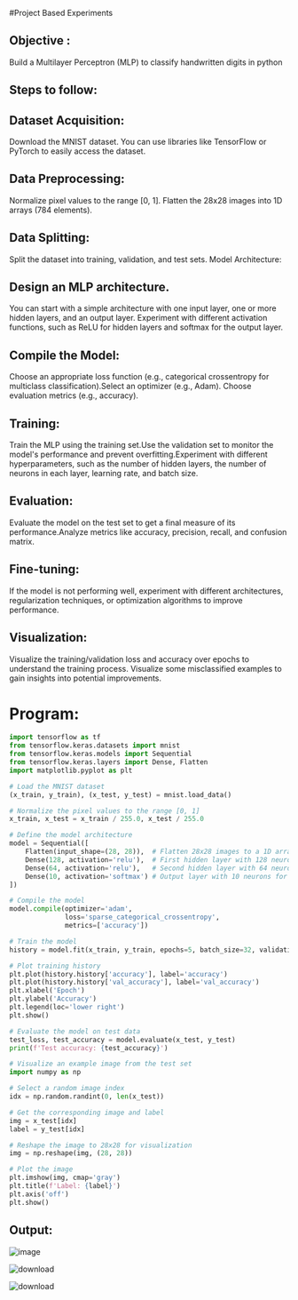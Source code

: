 #Project Based Experiments
## Objective :
 Build a Multilayer Perceptron (MLP) to classify handwritten digits in python
## Steps to follow:
## Dataset Acquisition:
Download the MNIST dataset. You can use libraries like TensorFlow or PyTorch to easily access the dataset.
## Data Preprocessing:
Normalize pixel values to the range [0, 1].
Flatten the 28x28 images into 1D arrays (784 elements).
## Data Splitting:

Split the dataset into training, validation, and test sets.
Model Architecture:
## Design an MLP architecture. 
You can start with a simple architecture with one input layer, one or more hidden layers, and an output layer.
Experiment with different activation functions, such as ReLU for hidden layers and softmax for the output layer.
## Compile the Model:
Choose an appropriate loss function (e.g., categorical crossentropy for multiclass classification).Select an optimizer (e.g., Adam).
Choose evaluation metrics (e.g., accuracy).
## Training:
Train the MLP using the training set.Use the validation set to monitor the model's performance and prevent overfitting.Experiment with different hyperparameters, such as the number of hidden layers, the number of neurons in each layer, learning rate, and batch size.
## Evaluation:

Evaluate the model on the test set to get a final measure of its performance.Analyze metrics like accuracy, precision, recall, and confusion matrix.
## Fine-tuning:
If the model is not performing well, experiment with different architectures, regularization techniques, or optimization algorithms to improve performance.
## Visualization:
Visualize the training/validation loss and accuracy over epochs to understand the training process. Visualize some misclassified examples to gain insights into potential improvements.

# Program:
``` python
import tensorflow as tf
from tensorflow.keras.datasets import mnist
from tensorflow.keras.models import Sequential
from tensorflow.keras.layers import Dense, Flatten
import matplotlib.pyplot as plt

# Load the MNIST dataset
(x_train, y_train), (x_test, y_test) = mnist.load_data()

# Normalize the pixel values to the range [0, 1]
x_train, x_test = x_train / 255.0, x_test / 255.0

# Define the model architecture
model = Sequential([
    Flatten(input_shape=(28, 28)),  # Flatten 28x28 images to a 1D array
    Dense(128, activation='relu'),  # First hidden layer with 128 neurons, ReLU activation
    Dense(64, activation='relu'),   # Second hidden layer with 64 neurons, ReLU activation
    Dense(10, activation='softmax') # Output layer with 10 neurons for 10 classes, softmax activation
])

# Compile the model
model.compile(optimizer='adam',
              loss='sparse_categorical_crossentropy',
              metrics=['accuracy'])

# Train the model
history = model.fit(x_train, y_train, epochs=5, batch_size=32, validation_data=(x_test, y_test))

# Plot training history
plt.plot(history.history['accuracy'], label='accuracy')
plt.plot(history.history['val_accuracy'], label='val_accuracy')
plt.xlabel('Epoch')
plt.ylabel('Accuracy')
plt.legend(loc='lower right')
plt.show()

# Evaluate the model on test data
test_loss, test_accuracy = model.evaluate(x_test, y_test)
print(f'Test accuracy: {test_accuracy}')

# Visualize an example image from the test set
import numpy as np

# Select a random image index
idx = np.random.randint(0, len(x_test))

# Get the corresponding image and label
img = x_test[idx]
label = y_test[idx]

# Reshape the image to 28x28 for visualization
img = np.reshape(img, (28, 28))

# Plot the image
plt.imshow(img, cmap='gray')
plt.title(f'Label: {label}')
plt.axis('off')
plt.show()
```

## Output:
![image](https://github.com/BaskaranV15/NN-Project-Based-Experiment/assets/118703522/12ffc2e3-086c-42d1-882f-314e08ced628)


![download](https://github.com/BaskaranV15/NN-Project-Based-Experiment/assets/118703522/32f4028a-e891-46a6-84c1-d0309d890c78)


![download](https://github.com/BaskaranV15/NN-Project-Based-Experiment/assets/118703522/da206eb8-ba94-4b1b-998e-355457a8d75d)
